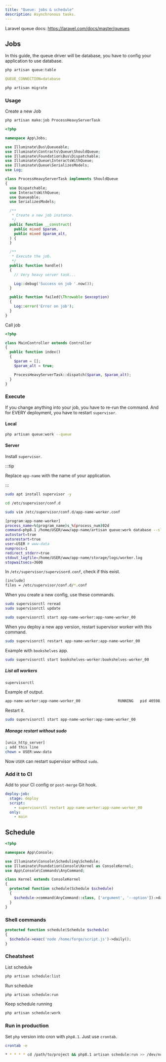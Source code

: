 ```yaml
---
title: "Queue: jobs & schedule"
description: Asynchronous tasks.
---
```


Laravel queue docs: <https://laravel.com/docs/master/queues>

## Jobs

In this guide, the queue driver will be database, you have to config your application to use database.

```bash
php artisan queue:table
```

```yaml title=".env"
QUEUE_CONNECTION=database
```

```bash
php artisan migrate
```

### Usage

Create a new Job

```bash
php artisan make:job ProcessHeavyServerTask
```

```php title="app/Jobs/ProcessHeavyServerTask.php"
<?php

namespace App\Jobs;

use Illuminate\Bus\Queueable;
use Illuminate\Contracts\Queue\ShouldQueue;
use Illuminate\Foundation\Bus\Dispatchable;
use Illuminate\Queue\InteractsWithQueue;
use Illuminate\Queue\SerializesModels;
use Log;

class ProcessHeavyServerTask implements ShouldQueue
{
  use Dispatchable;
  use InteractsWithQueue;
  use Queueable;
  use SerializesModels;

  /**
   * Create a new job instance.
   */
  public function __construct(
    public mixed $param,
    public mixed $param_alt,
  ) {
  }

  /**
   * Execute the job.
   */
  public function handle()
  {
    // Very heavy server task...

    Log::debug('Success on job '.now());
  }

  public function failed(\Throwable $exception)
  {
    Log::error('Error on job');
  }
}
```

Call job

```php title="app/Http/Controller/MainController.php"
<?php

class MainController extends Controller
{
  public function index()
  {
    $param = [];
    $param_alt = true;

    ProcessHeavyServerTask::dispatch($param, $param_alt);
  }
}
```

### Execute

If you change anything into your job, you have to re-run the command. And for EVERY deployment, you have to restart `supervisor`.

#### Local

```bash
php artisan queue:work --queue
```

#### Server

Install `supervisor`.

:::tip

Replace `app-name` with the name of your application.

:::

```bash
sudo apt install supervisor -y
```

```bash
cd /etc/supervisor/conf.d
```

```bash
sudo vim /etc/supervisor/conf.d/app-name-worker.conf
```

```bash [/etc/supervisor/conf.d/app-name-worker.conf]
[program:app-name-worker]
process_name=%(program_name)s_%(process_num)02d
command=php8.1 /home/USER/www/app-name/artisan queue:work database --sleep=3 --tries=3
autostart=true
autorestart=true
user=USER # www-data
numprocs=1
redirect_stderr=true
stdout_logfile=/home/USER/www/app-name/storage/logs/worker.log
stopwaitsecs=3600
```

In `/etc/supervisor/supervisord.conf`, check if this exist.

```bash [/etc/supervisor/supervisord.conf]
[include]
files = /etc/supervisor/conf.d/*.conf
```

When you create a new config, use these commands.

```bash
sudo supervisorctl reread
sudo supervisorctl update
```

```bash
sudo supervisorctl start app-name-worker:app-name-worker_00
```

When you deploy a new app version, restart supervisor worker with this command.

```bash
sudo supervisorctl restart app-name-worker:app-name-worker_00
```

Example with `bookshelves` app.

```bash
sudo supervisorctl start bookshelves-worker:bookshelves-worker_00
```

##### List all workers

```bash
supervisorctl
```

Example of output.

```bash [output]
app-name-worker:app-name-worker_00                 RUNNING   pid 40598, uptime 0:03:30
```

Restart it.

```bash
sudo supervisorctl start app-name-worker:app-name-worker_00
```

##### Manage restart without sudo

```bash [/etc/supervisor/supervisord.conf]
[unix_http_server]
; add this line
chown = USER:www-data
```

Now `USER` can restart supervisor without `sudo`.

### Add it to CI

Add to your CI config or `post-merge` Git hook.

```yaml [.gitlab-ci.yml]
deploy-job:
  stage: deploy
  script:
    - supervisorctl restart app-name-worker:app-name-worker_00
  only:
    - main
```

## Schedule

```php [app/Console/Kernel.php]
<?php

namespace App\Console;

use Illuminate\Console\Scheduling\Schedule;
use Illuminate\Foundation\Console\Kernel as ConsoleKernel;
use App\Console\Commands\AnyCommand;

class Kernel extends ConsoleKernel
{
  protected function schedule(Schedule $schedule)
  {
    $schedule->command(AnyCommand::class, ['argument', '--option'])->daily();
  }
}
```

### Shell commands

```php [app/Console/Kernel.php]
protected function schedule(Schedule $schedule)
{
  $schedule->exec('node /home/forge/script.js')->daily();
}
```

### Cheatsheet

List schedule

```bash
php artisan schedule:list
```

Run schedule

```bash
php artisan schedule:run
```

Keep schedule running

```bash
php artisan schedule:work
```

### Run in production

Set `php` version into cron with `php8.1`. Just use `crontab`.

```bash
crontab -e
```

```bash
* * * * * cd /path/to/project && php8.1 artisan schedule:run >> /dev/null 2>&1
```
